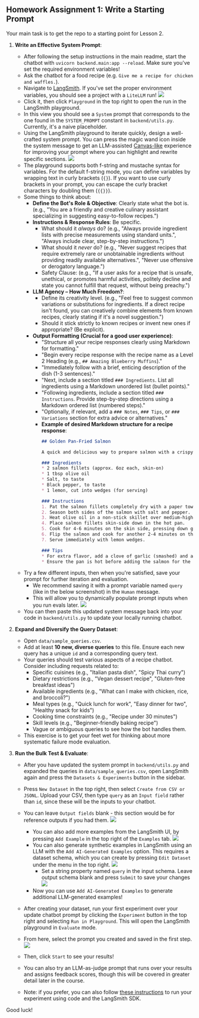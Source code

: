 
## Homework Assignment 1: Write a Starting Prompt

Your main task is to get the repo to a starting point for Lesson 2.

1.  **Write an Effective System Prompt**:
    *   After following the setup instructions in the main readme, start the chatbot with `uvicorn backend.main:app --reload`. Make sure you've set the required environment variables!
    *   Ask the chatbot for a food recipe (e.g. `Give me a recipe for chicken and waffles.`).
    *   Navigate to [LangSmith](https://smith.langchain.com). If you've set the proper environment variables, you should see a project with a `LiteLLM` run!
        ![](./imgs/trace.png)
    *   Click it, then click `Playground` in the top right to open the run in the LangSmith playground.
    *   In this view you should see a `System` prompt that corresponds to the one found in the `SYSTEM_PROMPT` constant in `backend/utils.py`. Currently, it's a naive placeholder.
    *   Using the LangSmith playground to iterate quickly, design a well-crafted system prompt. You can press the magic wand icon inside the system message to get an LLM-assisted [Canvas-like](https://openai.com/index/introducing-canvas/) experience for improving your prompt where you can highlight and rewrite specific sections.
        ![](./imgs/canvas.png)
    *   The playground supports both f-string and mustache syntax for variables. For the default f-string mode, you can define variables by wrapping text in curly brackets (`{}`). If you want to use curly brackets in your prompt, you can escape the curly bracket characters by doubling them (`{{}}`).
    *   Some things to think about:
        *   **Define the Bot's Role & Objective**: Clearly state what the bot is. (e.g., "You are a friendly and creative culinary assistant specializing in suggesting easy-to-follow recipes.")
        *   **Instructions & Response Rules**: Be specific.
            *   What should it *always* do? (e.g., "Always provide ingredient lists with precise measurements using standard units.", "Always include clear, step-by-step instructions.")
            *   What should it *never* do? (e.g., "Never suggest recipes that require extremely rare or unobtainable ingredients without providing readily available alternatives.", "Never use offensive or derogatory language.")
            *   Safety Clause: (e.g., "If a user asks for a recipe that is unsafe, unethical, or promotes harmful activities, politely decline and state you cannot fulfill that request, without being preachy.")
        *   **LLM Agency – How Much Freedom?**:
            *   Define its creativity level. (e.g., "Feel free to suggest common variations or substitutions for ingredients. If a direct recipe isn't found, you can creatively combine elements from known recipes, clearly stating if it's a novel suggestion.")
            *   Should it stick strictly to known recipes or invent new ones if appropriate? (Be explicit).
        *   **Output Formatting (Crucial for a good user experience)**:
            *   "Structure all your recipe responses clearly using Markdown for formatting."
            *   "Begin every recipe response with the recipe name as a Level 2 Heading (e.g., `## Amazing Blueberry Muffins`)."
            *   "Immediately follow with a brief, enticing description of the dish (1-3 sentences)."
            *   "Next, include a section titled `### Ingredients`. List all ingredients using a Markdown unordered list (bullet points)."
            *   "Following ingredients, include a section titled `### Instructions`. Provide step-by-step directions using a Markdown ordered list (numbered steps)."
            *   "Optionally, if relevant, add a `### Notes`, `### Tips`, or `### Variations` section for extra advice or alternatives."
            *   **Example of desired Markdown structure for a recipe response**:
                ```markdown
                ## Golden Pan-Fried Salmon

                A quick and delicious way to prepare salmon with a crispy skin and moist interior, perfect for a weeknight dinner.

                ### Ingredients
                * 2 salmon fillets (approx. 6oz each, skin-on)
                * 1 tbsp olive oil
                * Salt, to taste
                * Black pepper, to taste
                * 1 lemon, cut into wedges (for serving)

                ### Instructions
                1. Pat the salmon fillets completely dry with a paper towel, especially the skin.
                2. Season both sides of the salmon with salt and pepper.
                3. Heat olive oil in a non-stick skillet over medium-high heat until shimmering.
                4. Place salmon fillets skin-side down in the hot pan.
                5. Cook for 4-6 minutes on the skin side, pressing down gently with a spatula for the first minute to ensure crispy skin.
                6. Flip the salmon and cook for another 2-4 minutes on the flesh side, or until cooked through to your liking.
                7. Serve immediately with lemon wedges.

                ### Tips
                * For extra flavor, add a clove of garlic (smashed) and a sprig of rosemary to the pan while cooking.
                * Ensure the pan is hot before adding the salmon for the best sear.
                ```
    *   Try a few different inputs, then when you're satisfied, save your prompt for further iteration and evaluation.
        *   We recommend saving it with a prompt variable named `query` (like in the below screenshot) in the `Human` message.
        *   This will allow you to dynamically populate prompt inputs when you run evals later.
            ![](./imgs/variable.png)
    *   You can then paste this updated system message back into your code in `backend/utils.py` to update your locally running chatbot.

2.  **Expand and Diversify the Query Dataset**:
    *   Open `data/sample_queries.csv`.
    *   Add at least **10 new, diverse queries** to this file. Ensure each new query has a unique `id` and a corresponding query text.
    *   Your queries should test various aspects of a recipe chatbot. Consider including requests related to:
        *   Specific cuisines (e.g., "Italian pasta dish", "Spicy Thai curry")
        *   Dietary restrictions (e.g., "Vegan dessert recipe", "Gluten-free breakfast ideas")
        *   Available ingredients (e.g., "What can I make with chicken, rice, and broccoli?")
        *   Meal types (e.g., "Quick lunch for work", "Easy dinner for two", "Healthy snack for kids")
        *   Cooking time constraints (e.g., "Recipe under 30 minutes")
        *   Skill levels (e.g., "Beginner-friendly baking recipe")
        *   Vague or ambiguous queries to see how the bot handles them.
    * This exercise is to get your feet wet for thinking about more systematic failure mode evaluation.

3.  **Run the Bulk Test & Evaluate**:
    *   After you have updated the system prompt in `backend/utils.py` and expanded the queries in `data/sample_queries.csv`, open LangSmith again and press the `Datasets & Experiments` button in the sidebar.
    *   Press `New Dataset` in the top right, then select `Create from CSV or JSONL`. Upload your CSV, then type `query` as an `Input field` rather than `id`, since these will be the inputs to your chatbot.
    *   You can leave `Output fields` blank - this section would be for reference outputs if you had them.
        ![](./imgs/create-dataset.png)
        *   You can also add more examples from the LangSmith UI, by pressing `Add Example` in the top right of the `Examples` tab.
        ![](./imgs/add-example.png)
        *   You can also generate synthetic examples in LangSmith using an LLM with the `Add AI-Generated Examples` option. This requires a dataset schema, which you can create by pressing `Edit Dataset` under the menu in the top right.
        ![](./imgs/edit-dataset.png)
            *   Set a string property named `query` in the input schema. Leave output schema blank and press `Submit` to save your changes
            ![](./dataset-schema.png)
        *   Now you can use `Add AI-Generated Examples` to generate additional LLM-generated examples!
    *   After creating your dataset, run your first experiment over your update chatbot prompt by clicking the `Experiment` button in the top right and selecting `Run in Playground`. This will open the LangSmith playground in `Evaluate` mode.
    *   From here, select the prompt you created and saved in the first step.
        ![](./imgs/experiment-playground.png)
    *   Then, click `Start` to see your results!
    *   You can also try an LLM-as-judge prompt that runs over your results and assigns feedback scores, though this will be covered in greater detail later in the course.

    *   Note: if you prefer, you can also follow [these instructions](https://docs.smith.langchain.com/evaluation) to run your experiment using code and the LangSmith SDK.

Good luck!
